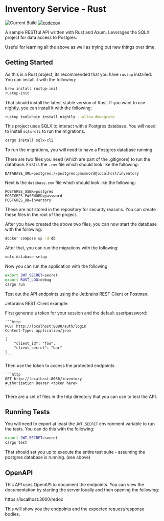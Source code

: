 # Inventory Service - Rust

![Current Build](https://github.com/tdrozdowski/inventory-service-rs/actions/workflows/main.yml/badge.svg)
[![codecov](https://codecov.io/github/tdrozdowski/inventory-service-rs/graph/badge.svg?token=GG5U2E7ZON)](https://codecov.io/github/tdrozdowski/inventory-service-rs)

A sample RESTful API written with Rust and Axum. Leverages the SQLX project for data access to Postgres.

Useful for learning all the above as well as trying out new things over time.

## Getting Started

As this is a Rust project, its recommended that you have `rustup` installed. You can install it with the following:

```bash
brew install rustup-init
rustup-init
```

That should install the latest stable version of Rust. If you want to use nightly, you can install it with the
following:

```bash
rustup toolchain install nightly --allow-downgrade
```

This project uses SQLX to interact with a Postgres database. You will need to install `sqlx-cli` to run the migrations.

```bash
cargo install sqlx-cli
```

To run the migrations, you will need to have a Postgres database running.

There are two files you need (which are part of the .gitignore) to run the database.
First is the `.env` file which should look like the following:

```
DATABASE_URL=postgres://postgres:password@localhost/inventory
```

Next is the `database.env` file which should look like the following:

```
POSTGRES_USER=postgres
POSTGRES_PASSWORD=password
POSTGRES_DB=inventory
``` 

These are not stored in the repository for security reasons. You can create these files in the root of the project.

After you have created the above two files, you can now start the database with the following:

```bash
docker compose up -d db
```

After that, you can run the migrations with the following:

```bash
sqlx database setup
```

Now you can run the application with the following:

```bash
export JWT_SECRET=secret
export RUST_LOG=debug
cargo run
```

Test out the API endpoints using the Jetbrains REST Client or Postman.

Jetbrains REST Client example:

First generate a token for your session and the default user/password:

    ```http
    POST http://localhost:8080/auth/login
    Content-Type: application/json
    
    {
        "client_id": "foo",
        "client_secret": "bar"
    }
    ```

Then use the token to access the protected endpoints:

    ```http
    GET http://localhost:8080/inventory
    Authorization Bearer <token here>
    ```

There are a set of files in the http directory that you can use to test the API.

## Running Tests

You will need to export at least the `JWT_SECRET` environment variable to run the tests. You can do this with the
following:

```bash
export JWT_SECRET=secret
cargo test
```

That should set you up to execute the entire test suite - assuming the postgres database is running. (see above)

## OpenAPI

This API uses OpenAPI to document the endpoints. You can view the documentation by starting the server locally and then
opening the following:

https://localhost:3000/redoc

This will show you the endpoints and the expected request/response bodies.
